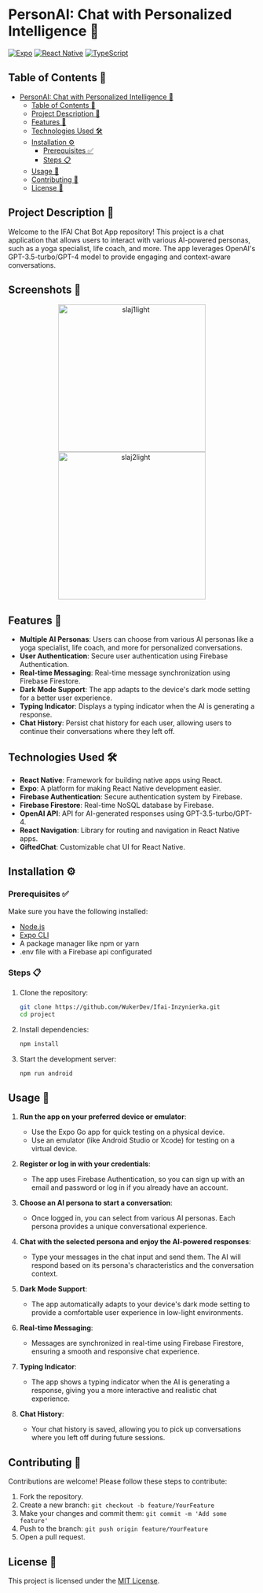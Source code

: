 
# PersonAI: Chat with Personalized Intelligence 🚀

[![Expo](https://img.shields.io/badge/Expo-^44.0.0-blue.svg)](https://docs.expo.dev/)
[![React Native](https://img.shields.io/badge/React%20Native-^0.71.0-blue.svg)](https://reactnative.dev/)
[![TypeScript](https://img.shields.io/badge/TypeScript-^5.1.0-blue.svg)](https://www.typescriptlang.org/)

## Table of Contents 📑
- [PersonAI: Chat with Personalized Intelligence 🚀](#personai-chat-with-personalized-intelligence-)
  - [Table of Contents 📑](#table-of-contents-)
  - [Project Description 📜](#project-description-)
  - [Features 🌟](#features-)
  - [Technologies Used 🛠️](#technologies-used-️)
  - [Installation ⚙️](#installation-️)
    - [Prerequisites ✅](#prerequisites-)
    - [Steps 📋](#steps-)
  - [Usage 📲](#usage-)
  - [Contributing 🤝](#contributing-)
  - [License 📄](#license-)

## Project Description 📜

Welcome to the IFAI Chat Bot App repository! This project is a chat application that allows users to interact with various AI-powered personas, such as a yoga specialist, life coach, and more. The app leverages OpenAI's GPT-3.5-turbo/GPT-4 model to provide engaging and context-aware conversations.

## Screenshots 🌟

<p align="center">
  <img src="https://github.com/WukerDev/PersonAI/assets/108416911/d6a7188a-545d-4733-a487-9d35cf5bd2be" alt="slaj1light" width="300"/>
  <img src="https://github.com/WukerDev/PersonAI/assets/108416911/49d85481-8986-4f48-aad8-d368f538058b" alt="slaj2light" width="300"/>
</p>





## Features 🌟

- **Multiple AI Personas**: Users can choose from various AI personas like a yoga specialist, life coach, and more for personalized conversations.
- **User Authentication**: Secure user authentication using Firebase Authentication.
- **Real-time Messaging**: Real-time message synchronization using Firebase Firestore.
- **Dark Mode Support**: The app adapts to the device's dark mode setting for a better user experience.
- **Typing Indicator**: Displays a typing indicator when the AI is generating a response.
- **Chat History**: Persist chat history for each user, allowing users to continue their conversations where they left off.

## Technologies Used 🛠️

- **React Native**: Framework for building native apps using React.
- **Expo**: A platform for making React Native development easier.
- **Firebase Authentication**: Secure authentication system by Firebase.
- **Firebase Firestore**: Real-time NoSQL database by Firebase.
- **OpenAI API**: API for AI-generated responses using GPT-3.5-turbo/GPT-4.
- **React Navigation**: Library for routing and navigation in React Native apps.
- **GiftedChat**: Customizable chat UI for React Native.

## Installation ⚙️

### Prerequisites ✅

Make sure you have the following installed:

- [Node.js](https://nodejs.org/)
- [Expo CLI](https://docs.expo.dev/get-started/installation/)
- A package manager like npm or yarn
- .env file with a Firebase api configurated

### Steps 📋

1. Clone the repository:
   ```bash
   git clone https://github.com/WukerDev/Ifai-Inzynierka.git
   cd project
   ```

2. Install dependencies:
   ```bash
   npm install
   ```

3. Start the development server:
   ```bash
   npm run android
   ```

## Usage 📲

1. **Run the app on your preferred device or emulator**:
   - Use the Expo Go app for quick testing on a physical device.
   - Use an emulator (like Android Studio or Xcode) for testing on a virtual device.

2. **Register or log in with your credentials**:
   - The app uses Firebase Authentication, so you can sign up with an email and password or log in if you already have an account.

3. **Choose an AI persona to start a conversation**:
   - Once logged in, you can select from various AI personas. Each persona provides a unique conversational experience.

4. **Chat with the selected persona and enjoy the AI-powered responses**:
   - Type your messages in the chat input and send them. The AI will respond based on its persona's characteristics and the conversation context.

5. **Dark Mode Support**:
   - The app automatically adapts to your device's dark mode setting to provide a comfortable user experience in low-light environments.

6. **Real-time Messaging**:
   - Messages are synchronized in real-time using Firebase Firestore, ensuring a smooth and responsive chat experience.

7. **Typing Indicator**:
   - The app shows a typing indicator when the AI is generating a response, giving you a more interactive and realistic chat experience.

8. **Chat History**:
   - Your chat history is saved, allowing you to pick up conversations where you left off during future sessions.

## Contributing 🤝

Contributions are welcome! Please follow these steps to contribute:

1. Fork the repository.
2. Create a new branch: `git checkout -b feature/YourFeature`
3. Make your changes and commit them: `git commit -m 'Add some feature'`
4. Push to the branch: `git push origin feature/YourFeature`
5. Open a pull request.

## License 📄

This project is licensed under the [MIT License](LICENSE).
